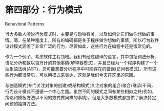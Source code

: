 # 第四部分：行为模式

<!-- ch 14~25 -->

Behavioral Patterns

当大多数人听说行为模式时，主要是与动物有关，以及如何让它们做你想做的事情。嗯，在某种程度上，所有的编码都是关于程序做你想做的事情，所以行为软件设计模式涵盖了非常广泛的行为，尽管如此，这些行为在编程中还是很常见的。

作为一个例子，考虑软件工程领域。我们有经过编译的语言，其中包括词法分析、语法分析和数以百万计的其他事情(解释器模式)，并且已经为一个程序构建了一个抽象语法树(AST)，您可能想要分析程序中可能存在的错误(访问者模式)。所有这些行为都很常见，可以用模式来表达，这就是我们今天在这里的原因。

与创造模式(专门关注对象的创建)或结构模式(关注对象的组合/聚合/继承)不同，行为设计模式不遵循一个中心主题。虽然不同的模式之间有某些相似之处(例如，策略和模板方法以不同的方式做同样的事情)，但是大多数模式都提供了解决特定问题的独特方法。